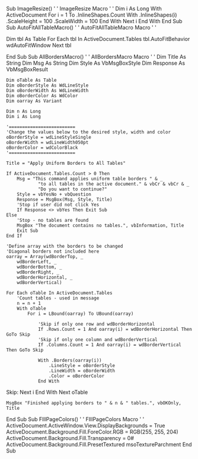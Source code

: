 Sub ImageResize()
'
' ImageResize Macro
'
'
Dim i As Long
With ActiveDocument
    For i = 1 To .InlineShapes.Count
        With .InlineShapes(i)
            .ScaleHeight = 100
            .ScaleWidth = 100
        End With
    Next i
End With
End Sub
Sub AutoFitAllTableMacro()
'
' AutoFitAllTableMacro Macro
'
'

  Dim tbl As Table
  For Each tbl In ActiveDocument.Tables
    tbl.AutoFitBehavior wdAutoFitWindow
  Next tbl

End Sub
Sub AllBordersMacro()
'
' AllBordersMacro Macro
'
'
Dim Title As String
    Dim Msg As String
    Dim Style As VbMsgBoxStyle
    Dim Response As VbMsgBoxResult
    
    Dim oTable As Table
    Dim oBorderStyle As WdLineStyle
    Dim oBorderWidth As WdLineWidth
    Dim oBorderColor As WdColor
    Dim oarray As Variant
    
    Dim n As Long
    Dim i As Long
    
    '=========================
    'Change the values below to the desired style, width and color
    oBorderStyle = wdLineStyleSingle
    oBorderWidth = wdLineWidth050pt
    oBorderColor = wdColorBlack
    '=========================
    
    Title = "Apply Uniform Borders to All Tables"
    
    If ActiveDocument.Tables.Count > 0 Then
        Msg = "This command applies uniform table borders " & _
                "to all tables in the active document." & vbCr & vbCr & _
                "Do you want to continue?"
        Style = vbYesNo + vbQuestion
        Response = MsgBox(Msg, Style, Title)
        'Stop if user did not click Yes
        If Response <> vbYes Then Exit Sub
    Else
        'Stop - no tables are found
        MsgBox "The document contains no tables.", vbInformation, Title
        Exit Sub
    End If
        
    'Define array with the borders to be changed
    'Diagonal borders not included here
    oarray = Array(wdBorderTop, _
        wdBorderLeft, _
        wdBorderBottom, _
        wdBorderRight, _
        wdBorderHorizontal, _
        wdBorderVertical)
        
    For Each oTable In ActiveDocument.Tables
        'Count tables - used in message
        n = n + 1
        With oTable
            For i = LBound(oarray) To UBound(oarray)
                
                'Skip if only one row and wdBorderHorizontal
                If .Rows.Count = 1 And oarray(i) = wdBorderHorizontal Then GoTo Skip
                'Skip if only one column and wdBorderVertical
                If .Columns.Count = 1 And oarray(i) = wdBorderVertical Then GoTo Skip
                
                With .Borders(oarray(i))
                    .LineStyle = oBorderStyle
                    .LineWidth = oBorderWidth
                    .Color = oBorderColor
                End With
Skip:
            Next i
        End With
    Next oTable
    
    MsgBox "Finished applying borders to " & n & " tables.", vbOKOnly, Title
End Sub
Sub FIllPageColors()
'
' FIllPageColors Macro
'
'
ActiveDocument.ActiveWindow.View.DisplayBackgrounds = True
    ActiveDocument.Background.Fill.ForeColor.RGB = RGB(255, 255, 204)
    ActiveDocument.Background.Fill.Transparency = 0#
    ActiveDocument.Background.Fill.PresetTextured msoTextureParchment
End Sub
